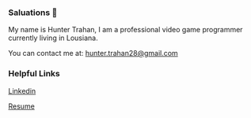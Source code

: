 ### Saluations 👋

My name is Hunter Trahan, I am a professional video game programmer currently living in Lousiana.

You can contact me at: hunter.trahan28@gmail.com

### Helpful Links
[Linkedin](www.linkedin.com/in/hunter-trahan-b7a951193)

[Resume](github.com/HunterTrahan/HunterTrahan/blob/main/Resume.pdf)

<!--
**HunterTrahan/HunterTrahan** is a ✨ _special_ ✨ repository because its `README.md` (this file) appears on your GitHub profile.

Here are some ideas to get you started:

- 🔭 I’m currently working on ...
- 🌱 I’m currently learning ...
- 👯 I’m looking to collaborate on ...
- 🤔 I’m looking for help with ...
- 💬 Ask me about ...
- 📫 How to reach me: ...
- 😄 Pronouns: ...
- ⚡ Fun fact: ...
-->
